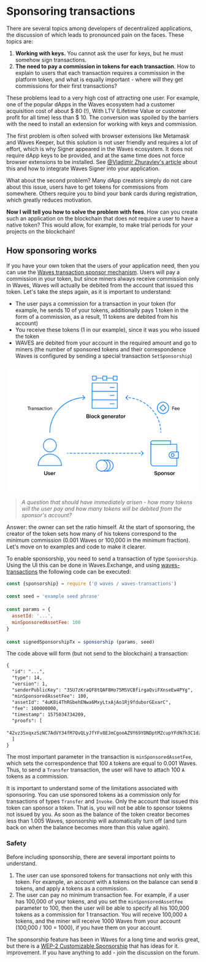 # Sponsoring transactions

There are several topics among developers of decentralized applications, the discussion of which leads to pronounced pain on the faces. These topics are:

1. **Working with keys.** You cannot ask the user for keys, but he must somehow sign transactions.
2. **The need to pay a commission in tokens for each transaction**. How to explain to users that each transaction requires a commission in the platform token, and what is equally important - where will they get commissions for their first transactions?

These problems lead to a very high cost of attracting one user. For example, one of the popular dApps in the Waves ecosystem had a customer acquisition cost of about $ 80 (!), With LTV (Lifetime Value or customer profit for all time) less than $ 10. The conversion was spoiled by the barriers with the need to install an extension for working with keys and commission.

The first problem is often solved with browser extensions like Metamask and Waves Keeper, but this solution is not user friendly and requires a lot of effort, which is why Signer appeared in the Waves ecosystem. It does not require dApp keys to be provided, and at the same time does not force browser extensions to be installed. See [@Vladimir Zhuravlev's article](https://medium.com/@izhur27/getting-started-with-waves-signer-893017c9b7ae) about this and how to integrate Waves Signer into your application.

What about the second problem? Many dApp creators simply do not care about this issue, users have to get tokens for commissions from somewhere. Others require you to bind your bank cards during registration, which greatly reduces motivation.

**Now I will tell you how to solve the problem with fees**. How can you create such an application on the blockchain that does not require a user to have a native token? This would allow, for example, to make trial periods for your projects on the blockchain!

## How sponsoring works

If you have your own token that the users of your application need, then you can use the [Waves transaction sponsor mechanism](https://docs.wavesplatform.com/en/blockchain/waves-protocol/sponsored-fee). Users will pay a commission in your token, but since miners always receive commission only in Waves, Waves will actually be debited from the account that issued this token. Let's take the steps again, as it is important to understand:

- The user pays a commission for a transaction in your token (for example, he sends 10 of your tokens, additionally pays 1 token in the form of a commission, as a result, 11 tokens are debited from his account)
- You receive these tokens (1 in our example), since it was you who issued the token
- WAVES are debited from your account in the required amount and go to miners (the number of sponsored tokens and their correspondence Waves is configured by sending a special transaction `SetSponsorship`)

![How sponsorship works](../../assets/4-2-1-sponsorship.png "How sponsorship works")

> *A question that should have immediately arisen - how many tokens will the user pay and how many tokens will be debited from the sponsor's account?*

Answer: the owner can set the ratio himself. At the start of sponsoring, the creator of the token sets how many of his tokens correspond to the minimum commission (0.001 Waves or 100,000 in the minimum fraction). Let's move on to examples and code to make it clearer.

To enable sponsorship, you need to send a transaction of type `Sponsorship`. Using the UI this can be done in Waves.Exchange, and using [waves-transactions](https://github.com/wavesplatform/waves-transactions) the following code can be executed:

```js
const {sponsorship} = require ('@ waves / waves-transactions')

const seed = 'example seed phrase'

const params = {
  assetId: '...',
  minSponsoredAssetFee: 100
}

const signedSponsorshipTx = sponsorship (params, seed)
```

The code above will form (but not send to the blockchain) a transaction:

``` 'json
{
  "id": "...",
  "type": 14,
  "version": 1,
  "senderPublicKey": "3SU7zKraQF8tQAF8Ho75MSVCBfirgaQviFXnseEw4PYg",
  "minSponsoredAssetFee": 100,
  "assetId": "4uK8i4ThRGbehENwa6MxyLtxAjAo1Rj9fduborGExarC",
  "fee": 100000000,
  "timestamp": 1575034734209,
  "proofs": [
    "42vz3SxqxzSzNC7AdVY34fM7QvQLyJfYFv8EJmCgooAZ9Y69YDNDptMZcupYFdN7h3C1dz2z6keKT9znbVBrikyG"
  ]
}
```

The most important parameter in the transaction is `minSponsoredAssetFee`, which sets the correspondence that 100 `A` tokens are equal to 0.001 Waves. Thus, to send a `Transfer` transaction, the user will have to attach 100 `A` tokens as a commission.

It is important to understand some of the limitations associated with sponsoring. You can use sponsored tokens as a commission only for transactions of types `Transfer` and `Invoke`. Only the account that issued this token can sponsor a token. That is, you will not be able to sponsor tokens not issued by you. As soon as the balance of the token creator becomes less than 1.005 Waves, sponsorship will automatically turn off (and turn back on when the balance becomes more than this value again).

### Safety

Before including sponsorship, there are several important points to understand.

1. The user can use sponsored tokens for transactions not only with this token. For example, an account with `A` tokens on the balance can send `B` tokens, and apply `A` tokens as a commission.
2. The user can pay no minimum transaction fee. For example, if a user has 100,000 of your tokens, and you set the `minSponsoredAssetFee` parameter to 100, then the user will be able to specify all his 100,000 tokens as a commission for 1 transaction. You will receive 100,000 `A` tokens, and the miner will receive 1000 Waves from your account (100,000 / 100 = 1000), if you have them on your account.

The sponsorship feature has been in Waves for a long time and works great, but there is a [WEP-2 Customizable Sponsorship](https://forum.wavesplatform.com/t/wep-2-customizable-sponsorship/15880) that has ideas for it. improvement. If you have anything to add - join the discussion on the forum.